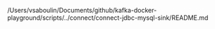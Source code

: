 /Users/vsaboulin/Documents/github/kafka-docker-playground/scripts/../connect/connect-jdbc-mysql-sink/README.md
